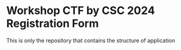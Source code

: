 ﻿# Workshop CTF by CSC 2024 Registration Form

This is only the repository that contains the structure of application
